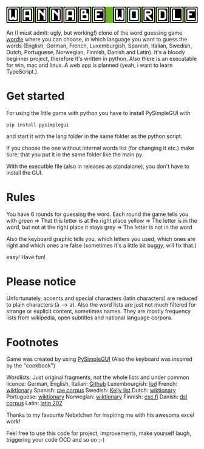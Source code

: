 ![logo](logo.png)

An (I must admit: ugly, but working!) clone of the word guessing game [wordle](https://www.powerlanguage.co.uk/wordle/) where you can choose, in which language you want to guess the words (English, German, French, Luxemburgish, Spanish, Italian, Swedish, Dutch, Portuguese, Norwegian, Finnish, Danish and Latin). It's a bloody beginner project, therefore it's written in python. Also there is an executable for win, mac and linux. A web app is planned (yeah, i want to learn TypeScript.).

# Get started

For using the little game with python you have to install PySimpleGUI with
```
pip install pysimplegui
```
and start it with the lang folder in the same folder as the python script.

If you choose the one without internal words list (for changing it etc.) make sure, that you put it in the same folder like the main py.

With the executble file (also in releases as standalone), you don't have to install the GUI.

# Rules

You have 6 rounds for guessing the word. Each round the game tells you with
green => That this letter is at the right place
yellow => The letter is in the word, but not at the right place
it stays grey => The letter is not in the word

Also the keyboard graphic tells you, which letters you used, which ones are right and which ones are false (sometimes it's a little bit buggy, will fix that.)

easy! Have fun!

# Please notice
Unfortunately, accents and special characters (latin characters) are reduced to plain characters (à --> a).
Also the word lists are just not much filtered for strange or explicit content, sometimes names. They are mostly frequency lists from wikipedia, open subtitles and national language corpora.

# Footnotes

Game was created by using [PySimpleGUI](https://github.com/PySimpleGUI/PySimpleGUI) (Also the keyboard was inspired by the "cookbook")

Wordlists: 
Just original fragments, not the whole lists and under common licence:
German, English, Italian: [Github](https://github.com/hermitdave/FrequencyWords)
Luxembourgish: [lod](https://data.public.lu/en/datasets/letzebuerger-online-dictionnaire-raw-data/)
French: [wiktionary](https://en.wiktionary.org/wiki/Wiktionary:French_frequency_lists/1-2000)
Spanish: [rae corpus](http://corpus.rae.es/frec/10000_formas.TXT)
Swedish: [Kelly list](https://spraakbanken.gu.se/en/resources/kelly)
Dutch: [wiktionary](https://en.wiktionary.org/wiki/Wiktionary:Frequency_lists/Dutch_wordlist)
Portuguese: [wiktionary](https://en.wiktionary.org/wiki/Wiktionary:Frequency_lists/Portuguese_wordlist)
Norwegian: [wiktionary](https://en.wiktionary.org/wiki/Wiktionary:Frequency_lists/Norwegian)
Finnish: [csc.fi](https://web.archive.org/web/20140807150829/http://www.csc.fi/tutkimus/alat/kielitiede/taajuussanasto-B9996/view)
Danish: [dsl corpus](https://korpus.dsl.dk/resources/licences/dsl-open.html#list)
Latin: [latin 202](https://documents.kenyon.edu/classics/current/2099.wordlistforlatn202alphabetical.pdf)


Thanks to my favourite Nebelchen for inspiring me with his awesome excel work! 

Feel free to use this code for project, improvements, make yourself laugh, triggering your code OCD and so on ;-)
